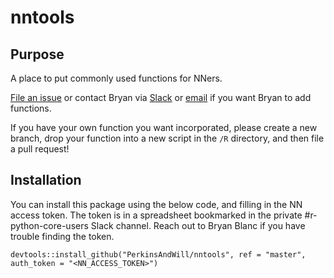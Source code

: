 # nntools

## Purpose
A place to put commonly used functions for NNers. 

[File an issue](https://github.com/PerkinsAndWill/nntools/issues) or contact Bryan via [Slack](https://nelsonnygaard.slack.com/app_redirect?channel=D1LJ6JERH) or [email](mailto:bblanc@nelsonnygaard.com) if you want Bryan to add functions. 

If you have your own function  you want incorporated, please create a new branch, drop your function into a new script in the `/R` directory, and then file a pull request!

## Installation
You can install this package using the below code, and filling in the NN access token. The token is in a spreadsheet bookmarked in the private #r-python-core-users Slack channel. Reach out to Bryan Blanc if you have trouble finding the token. 

`devtools::install_github("PerkinsAndWill/nntools",
                          ref = "master",
                          auth_token = "<NN_ACCESS_TOKEN>")`
